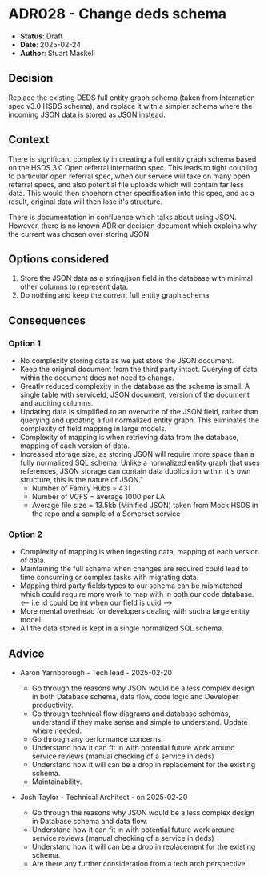 # ADR028 - Change deds schema

- **Status**: Draft
- **Date**: 2025-02-24
- **Author**: Stuart Maskell

## Decision

Replace the existing DEDS full entity graph schema (taken from Internation spec v3.0 HSDS schema), and replace it with a simpler schema where the incoming JSON data is stored as JSON instead.

## Context

There is significant complexity in creating a full entity graph schema based on the HSDS 3.0 Open referral internation spec. This leads to tight coupling to particular open referral spec, when our service will take on many open referral specs, and also potential file uploads which will contain far less data. This would then shoehorn other specification into this spec, and as a result, original data will then lose it's structure.

There is documentation in confluence which talks about using JSON. However, there is no known ADR or decision document which explains why the current was chosen over storing JSON. 

## Options considered

1. Store the JSON data as a string/json field in the database with minimal other columns to represent data.
2. Do nothing and keep the current full entity graph schema.

## Consequences

### Option 1

- No complexity storing data as we just store the JSON document.
- Keep the original document from the third party intact. Querying of data within the document does not need to change.
- Greatly reduced complexity in the database as the schema is small. A single table with serviceId, JSON document, version of the document and auditing columns.
- Updating data is simplified to an overwrite of the JSON field, rather than querying and updating a full normalized entity graph. This eliminates the complexity of field mapping in large models.
- Complexity of mapping is when retrieving data from the database, mapping of each version of data.
- Increased storage size, as storing JSON will require more space than a fully normalized SQL schema. Unlike a normalized entity graph that uses references, JSON storage can contain data duplication within it's own structure, this is the nature of JSON."
    - Number of Family Hubs = 431
    - Number of VCFS = average 1000 per LA
    - Average file size = 13.5kb (Minified JSON) taken from Mock HSDS in the repo and a sample of a Somerset service

### Option 2

- Complexity of mapping is when ingesting data, mapping of each version of data.
- Maintaining the full schema when changes are required could lead to time consuming or complex tasks with migrating data.
- Mapping third party fields types to our schema can be mismatched which could require more work to map with in both our code database. <-- i.e id could be int when our field is uuid -->
- More mental overhead for developers dealing with such a large entity model.
- All the data stored is kept in a single normalized SQL schema.

## Advice

- Aaron Yarnborough - Tech lead - 2025-02-20
    - Go through the reasons why JSON would be a less complex design in both Database schema, data flow, code logic and Developer productivity. 
    - Go through technical flow diagrams and database schemas, understand if they make sense and simple to understand. Update where needed.
    - Go through any performance concerns.
    - Understand how it can fit in with potential future work around service reviews (manual checking of a service in deds)
    - Understand how it will can be a drop in replacement for the existing schema.
    - Maintainability.

- Josh Taylor - Technical Architect - on 2025-02-20
    - Go through the reasons why JSON would be a less complex design in Database schema and data flow.
    - Understand how it can fit in with potential future work around service reviews (manual checking of a service in deds)
    - Understand how it will can be a drop in replacement for the existing schema.
    - Are there any further consideration from a tech arch perspective.
